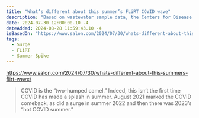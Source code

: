 ```yaml
---
title: "What’s different about this summer’s FLiRT COVID wave"
description: "Based on wastewater sample data, the Centers for Disease Control (CDC) and Prevention reports that COVID levels have increased in most states nationwide."
date: 2024-07-30 12:00:00.10 -4
dateAdded: 2024-08-28 11:59:43.10 -4
isBasedOn: "https://www.salon.com/2024/07/30/whats-different-about-this-summers-flirt-wave/"
tags:
  - Surge
  - FLiRT
  - Summer Spike
---
```


https://www.salon.com/2024/07/30/whats-different-about-this-summers-flirt-wave/

> COVID is the “two-humped camel.” Indeed, this isn’t the first time COVID has made a splash in summer. August 2021 marked the COVID comeback, as did a surge in summer 2022 and then there was 2023’s “hot COVID summer.”
